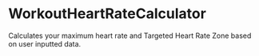 # WorkoutHeartRateCalculator
Calculates your maximum heart rate and Targeted Heart Rate Zone based on user inputted data.
